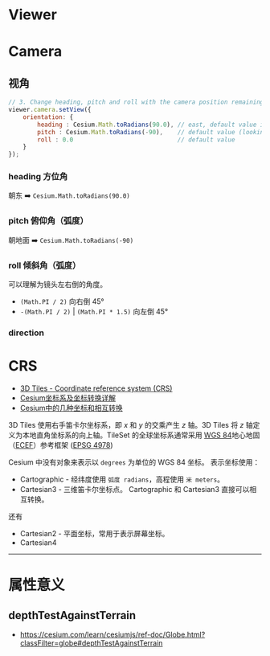 
# Viewer

# Camera

## 视角

```js
// 3. Change heading, pitch and roll with the camera position remaining the same.
viewer.camera.setView({
    orientation: {
        heading : Cesium.Math.toRadians(90.0), // east, default value is 0.0 (north)
        pitch : Cesium.Math.toRadians(-90),    // default value (looking down)
        roll : 0.0                             // default value
    }
});
```

### heading 方位角

朝东 ➡️ `Cesium.Math.toRadians(90.0)`

### pitch 俯仰角（弧度）

朝地面 ➡️ `Cesium.Math.toRadians(-90)`

### roll 倾斜角（弧度）
可以理解为镜头左右倒的角度。
- `(Math.PI / 2)` 向右倒 45°
- `-(Math.PI / 2)` | `(Math.PI * 1.5)`  向左倒 45°


### direction




# CRS

- [3D Tiles - Coordinate reference system (CRS)](https://github.com/CesiumGS/3d-tiles/blob/main/specification/README.adoc#coordinate-reference-system-crs) 
- [Cesium坐标系及坐标转换详解](https://www.cnblogs.com/matanzhang/p/11846929.html) 
- [Cesium中的几种坐标和相互转换](https://github.com/AJJackGIS/Cesium/blob/master/doc/Cesium%E4%B8%AD%E7%9A%84%E5%87%A0%E7%A7%8D%E5%9D%90%E6%A0%87%E5%92%8C%E7%9B%B8%E4%BA%92%E8%BD%AC%E6%8D%A2.md) 


3D Tiles 使用右手笛卡尔坐标系，即 _x_ 和 _y_ 的交乘产生 _z_ 轴。3D Tiles 将 _z_ 轴定义为本地直角坐标系的向上轴。TileSet 的全球坐标系通常采用 [WGS 84](https://epsg.org/ellipsoid_7030/WGS-84.html)地心地固（[ECEF](https://en.wikipedia.org/wiki/Earth-centered,_Earth-fixed_coordinate_system)）参考框架 ([EPSG 4978](https://epsg.org/crs_4978/WGS-84.html))

Cesium 中没有对象来表示以 `degrees` 为单位的 WGS 84 坐标。
表示坐标使用：
- Cartographic - 经纬度使用 `弧度 radians`，高程使用 `米 meters`。
- Cartesian3 - 三维笛卡尔坐标点。
Cartographic 和 Cartesian3 直接可以相互转换。

还有
- Cartesian2 - 平面坐标，常用于表示屏幕坐标。
- Cartesian4


---

# 属性意义

## depthTestAgainstTerrain

- https://cesium.com/learn/cesiumjs/ref-doc/Globe.html?classFilter=globe#depthTestAgainstTerrain

